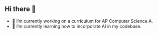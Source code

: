 ## Hi there 👋

<!--
**imfene/imfene** is a ✨ _special_ ✨ repository because its `README.md` (this file) appears on your GitHub profile.

Here are some ideas to get you started:

- 🔭 I’m currently working on a curriculum for AP Computer Science A.
- 🌱 I’m currently learning how to incorporate AI in my codebase.
- 👯 I’m looking to collaborate on ...
- 🤔 I’m looking for help with ...
- 💬 Ask me about ...
- 📫 How to reach me: ...
- 😄 Pronouns: ...
- ⚡ Fun fact: ...
-->
- 🔭 I’m currently working on a curriculum for AP Computer Science A.
- 🌱 I’m currently learning how to incorporate AI in my codebase.
